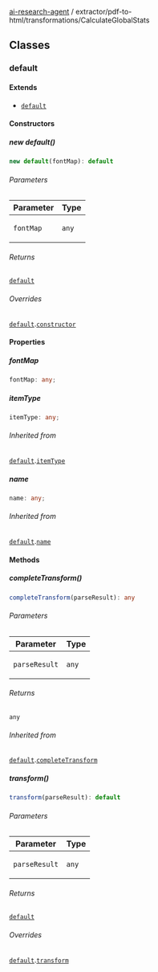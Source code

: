 [ai-research-agent](../../../modules.md) / extractor/pdf-to-html/transformations/CalculateGlobalStats

## Classes

### default

#### Extends

- [`default`](ToTextItemTransformation.md#default)

#### Constructors

##### new default()

```ts
new default(fontMap): default
```

###### Parameters

<table>
<thead>
<tr>
<th>Parameter</th>
<th>Type</th>
</tr>
</thead>
<tbody>
<tr>
<td>

`fontMap`

</td>
<td>

`any`

</td>
</tr>
</tbody>
</table>

###### Returns

[`default`](CalculateGlobalStats.md#default)

###### Overrides

[`default`](ToTextItemTransformation.md#default).[`constructor`](ToTextItemTransformation.md#constructors)

#### Properties

##### fontMap

```ts
fontMap: any;
```

##### itemType

```ts
itemType: any;
```

###### Inherited from

[`default`](ToTextItemTransformation.md#default).[`itemType`](ToTextItemTransformation.md#itemtype)

##### name

```ts
name: any;
```

###### Inherited from

[`default`](ToTextItemTransformation.md#default).[`name`](ToTextItemTransformation.md#name)

#### Methods

##### completeTransform()

```ts
completeTransform(parseResult): any
```

###### Parameters

<table>
<thead>
<tr>
<th>Parameter</th>
<th>Type</th>
</tr>
</thead>
<tbody>
<tr>
<td>

`parseResult`

</td>
<td>

`any`

</td>
</tr>
</tbody>
</table>

###### Returns

`any`

###### Inherited from

[`default`](ToTextItemTransformation.md#default).[`completeTransform`](ToTextItemTransformation.md#completetransform)

##### transform()

```ts
transform(parseResult): default
```

###### Parameters

<table>
<thead>
<tr>
<th>Parameter</th>
<th>Type</th>
</tr>
</thead>
<tbody>
<tr>
<td>

`parseResult`

</td>
<td>

`any`

</td>
</tr>
</tbody>
</table>

###### Returns

[`default`](../models/ParseResult.md#default)

###### Overrides

[`default`](ToTextItemTransformation.md#default).[`transform`](ToTextItemTransformation.md#transform)
